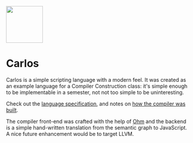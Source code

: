 <img src="https://raw.githubusercontent.com/rtoal/carlos-lang/main/docs/carlos-logo.png" height=100>

# Carlos

Carlos is a simple scripting language with a modern feel. It was created as an example language for a Compiler Construction class: it's simple enough to be implementable in a semester, not not too simple to be uninteresting.

Check out the [language specification](https://cs.lmu.edu/~ray/notes/carlos/), and notes on [how the compiler was built](https://cs.lmu.edu/~ray/notes/howtowriteacompiler/).

The compiler front-end was crafted with the help of [Ohm](https://ohmlang.github.io/) and the backend is a simple hand-written translation from the semantic graph to JavaScript. A nice future enhancement would be to target LLVM.
